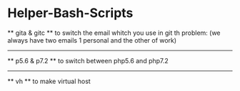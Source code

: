 # Helper-Bash-Scripts
** gita & gitc **
to switch the email whitch you use in git
th problem: (we always have two emails 1 personal and the other of work)
<hr>
** p5.6 & p7.2 **
to switch between php5.6 and php7.2
<hr>
** vh **
to make virtual host